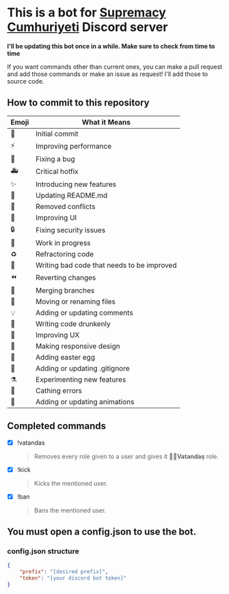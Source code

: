 # This is a bot for [Supremacy Cumhuriyeti](discord.gg/HcCTmGu) Discord server

**I'll be updating this bot once in a while. Make sure to check from time to time**

If you want commands other than current ones, you can make a pull request and add those commands or make an issue as request! I'll add those to source code.

## How to commit to this repository
Emoji | What it Means
----- | -------------
:tada:| Initial commit
:zap: | Improving performance
:bug: | Fixing a bug
:ambulance: | Critical hotfix
:sparkles: | Introducing new features
:pencil: | Updating README.md
:wrench: | Removed conflicts
:lipstick: | Improving UI
:lock: | Fixing security issues
:construction: | Work in progress
:recycle: | Refractoring code
:poop: | Writing bad code that needs to be improved
:rewind: | Reverting changes
:twisted_rightwards_arrows: | Merging branches
:truck: | Moving or renaming files
:bulb: | Adding or updating comments
:beers: | Writing code drunkenly
:children_crossing: | Improving UX
:iphone: | Making responsive design
:egg: | Adding easter egg
:see_no_evil: | Adding or updating .gitignore
:alembic: | Experimenting new features
:goal_net: | Cathing errors
:dizzy: | Adding or updating animations

## Completed commands

-   [x] !vatandas

    > Removes every role given to a user and gives it **🤵🏿Vatandaş** role.

-   [x] !kick

    > Kicks the mentioned user.

-   [x] !ban

    > Bans the mentioned user.

## You must open a config.json to use the bot.

### config.json structure

```json
{
	"prefix": "[desired prefix]",
	"token": "[your discord bot token]"
}
```
